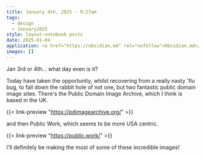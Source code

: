 ```yaml
---
title: January 4th, 2025 - 9:27am
tags:
  - design
  - January2025
style: layout-notebook posts
date: 2025-01-04
application: <a href="https://obsidian.md" rel="nofollow">Obsidian.md</a>
images: []
---
```

Jan 3rd or 4th... what day even is it?

Today have taken the opportunity, whilst recovering from a really nasty 'flu bug, to fall down the rabbit hole of not one, but two fantastic public domain image sites. There's the Public Domain Image Archive, which I think is based in the UK.

{{< link-preview "https://pdimagearchive.org/" >}} 

and then Public Work, which seems to be more USA centric.

{{< link-preview "https://public.work/" >}}

I'll definitely be making the most of some of these incredible images!
